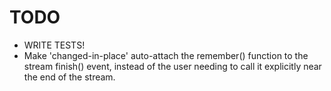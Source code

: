 
# TODO

- WRITE TESTS!
- Make 'changed-in-place' auto-attach the remember() function to the stream finish() event, instead of the user needing to call it explicitly near the end of the stream.
